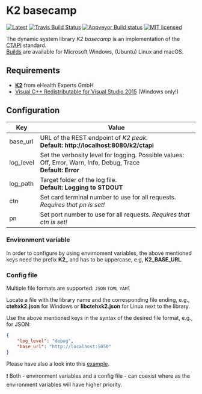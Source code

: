 # K2 basecamp

[![Latest](https://img.shields.io/github/release/eHealthExperts/k2-basecamp.svg?label=latest)](https://github.com/eHealthExperts/k2-basecamp/releases/latest)
[![Travis Build Status](https://travis-ci.org/eHealthExperts/k2-basecamp.svg?branch=master)](https://travis-ci.org/eHealthExperts/k2-basecamp)
[![Appveyor Build status](https://ci.appveyor.com/api/projects/status/mr7hc26i3nvddi04/branch/master?svg=true)](https://ci.appveyor.com/project/ChriFo/k2-basecamp)
[![MIT licensed](https://img.shields.io/badge/license-MIT-blue.svg)](./LICENSE)

The dynamic system library *K2 basecamp* is an implementation of the [CTAPI](doc/CTAPI.pdf) standard.<br/>
[Builds](https://github.com/eHealthExperts/k2-basecamp/releases/latest) are available for Microsoft Windows, (Ubuntu) Linux and macOS.

## Requirements

* [**K2**](http://k2.ehealthexperts.de/) from eHealth Experts GmbH
* [Visual C++ Redistributable for Visual Studio 2015](https://www.microsoft.com/en-US/download/details.aspx?id=48145) (Windows only!)

## Configuration

| Key       | Value                                    |
| --------- | ---------------------------------------- |
| base_url  | URL of the REST endpoint of *K2 peak*.<br/>**Default: http://localhost:8080/k2/ctapi** |
| log_level | Set the verbosity level for logging. Possible values: Off, Error, Warn, Info, Debug, Trace<br/>**Default: Error** |
| log_path  | Target folder of the log file.<br/>**Default: Logging to STDOUT** |
| ctn       | Set card terminal number to use for all requests. *Requires that pn is set!* |
| pn        | Set port number to use for all requests. *Requires that ctn is set!* |

### Environment variable

In order to configure by using envirnoment variables, the above mentioned keys need the prefix **K2_** and has to be uppercase, e.g, **K2_BASE_URL**.

### Config file

Multiple file formats are supported: `JSON` `TOML` `YAMl`

Locate a file with the library name and the corresponding file ending, e.g., **ctehxk2.json** for Windows or **libctehxk2.json** for Linux next to the library.

Use the above mentioned keys in the syntax of the desired file format, e.g., for JSON:

```json
{
	"log_level": "debug",
	"base_url": "http://localhost:5050"
}
```

Please have also a look into this [example](examples/settings-file). 

:exclamation: Both - environment variables and a config file - can coexist where as the environment variables will have higher priority.
